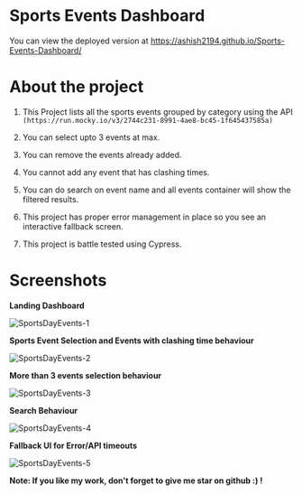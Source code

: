 # Sports Events Dashboard
You can view the deployed version at https://ashish2194.github.io/Sports-Events-Dashboard/

# About the project

1. This Project lists all the sports events grouped by category using the API `(https://run.mocky.io/v3/2744c231-8991-4ae8-bc45-1f645437585a)`

2. You can select upto 3 events at max.
3. You can remove the events already added.
4. You cannot add any event that has clashing times.
5. You can do search on event name and all events container will show the filtered results.
6. This project has proper error management in place so you see an interactive fallback screen.
7. This project is battle tested using Cypress.

# Screenshots
  **Landing Dashboard**
  
![SportsDayEvents-1](https://user-images.githubusercontent.com/25342203/216936866-d70a1700-69c9-4c6d-9ef6-560611e12021.png)

 **Sports Event Selection and Events with clashing time behaviour**
  
![SportsDayEvents-2](https://user-images.githubusercontent.com/25342203/216936878-12f9af6b-0522-4b3d-8be0-12d768fc9528.png)

 **More than 3 events selection behaviour**
  
![SportsDayEvents-3](https://user-images.githubusercontent.com/25342203/216936882-a482e4bc-6da3-4351-b2e4-355b1254c3a5.png)

 **Search Behaviour**
  
![SportsDayEvents-4](https://user-images.githubusercontent.com/25342203/216936884-c62fb27a-3860-4ecc-b6a8-c8984ac8d366.png)

 **Fallback UI for Error/API timeouts**
  
![SportsDayEvents-5](https://user-images.githubusercontent.com/25342203/216936888-6deea265-f75b-4cf1-8d83-d03ed87a5754.png)

**Note: If you like my work, don't forget to give me star on github :) !**
